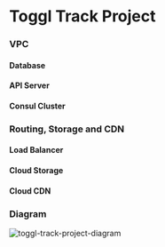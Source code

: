 # **Toggl Track Project**

### VPC

#### Database

#### API Server

#### Consul Cluster

### Routing, Storage and CDN

#### Load Balancer

#### Cloud Storage

#### Cloud CDN

### Diagram

![toggl-track-project-diagram](https://i.imgur.com/zROFiq7.png)
